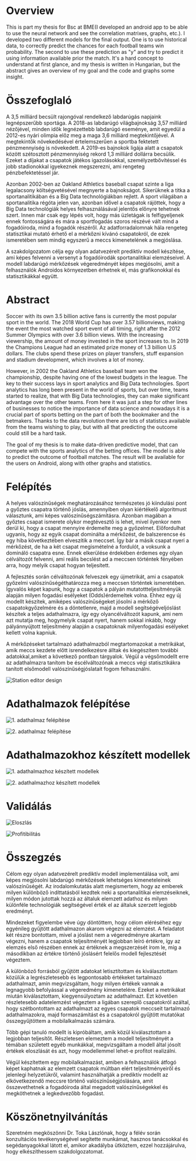# Overview
This is part my thesis for Bsc at BME(I developed an android app to be able to use the neural network and see the correlation matrixes, graphs, etc.).
I developed two different models for the final output. One is to use historical data, to correctly predict the chances for each football teams win probability. The second to use these prediction as "y" and try to predict it using information available prior the match. It's a hard concept to understand at first glance, and my thesis is written in Hungarian, but the abstract gives an overview of my goal and the code and graphs some insight.

# Összefoglaló


A 3,5 milliárd becsült rajongóval rendelkező labdarúgás napjaink legnépszerűbb sportága. A 2018-as labdarúgó világbajnokság 3,57 milliárd nézőjével, minden idők legnézettebb labdarúgó eseménye, amit egyedül a 2012-es nyári olimpia előz meg a maga 3,6 milliárd megtekintőjével. A megtekintők növekedésével értelemszerűen a sportba fektetett pénzmennyiség is növekedett. A 2019-es bajnokok ligája alatt a csapatok között szétosztott pénzmennyiség rekord 1,3 milliárd dollárra becsülik. Ezeket a díjakat a csapatok játékos igazolásokkal, személyzetbővítéssel és jobb stadionokkal igyekeznek megszerezni, ami rengeteg pénzbefektetéssel jár.

Azonban 2002-ben az Oakland Athletics baseball csapat szinte a liga legalacsony költségvetésével megnyerte a bajnokságot. Sikerüknek a titka a sportanalitikában és a Big Data technológiákban rejlett. A sport világában a sportanalitika régóta jelen van, azonban idővel a csapatok rájöttek, hogy a Big Data technológiák helyes felhasználásával jelentős előnyre tehetnek szert. Innen már csak egy lépés volt, hogy más üzletágak is felfigyeljenek ennek fontosságára és mára a sportfogadás szoros részévé vált mind a fogadóiroda, mind a fogadók részéről. Az adatforradalomnak hála rengeteg statisztikai mutató érhető el a mérkőzni kívánó csapatokról, de ezek ismeretében sem mindig egyszerű a meccs kimenetelének a megjóslása.

A szakdolgozatom célja egy olyan adatvezérelt prediktív modell készítése, ami képes felvenni a versenyt a fogadóirodák sportanalitikai elemzéseivel. A modell labdarúgó mérkőzések végeredményét képes megjósolni, amit a felhasználók Androidos környezetben érhetnek el, más grafikonokkal és statisztikákkal együtt.



# Abstract
Soccer with its own 3.5 billion active fans is currently the most popular sport in the world. The 2018 World Cup has over 3.57 billionviews, making the event the most watched sport event of all timing, right after the 2012 Summer Olympics with over 3.6 billion views. With the increasing viewership, the amount of money invested in the sport increases to. In 2019 the Champions League had an estimated prize money of 1.3 billion U.S dollars. The clubs spend these prizes on player transfers, stuff expansion and stadium development, which involves a lot of money.

However, in 2002 the Oakland Athletics baseball team won the championship, despite having one of the lowest budgets in the league. The key to their success lays in sport analytics and Big Data technologies. Sport analytics has long been present in the world of sports, but over time, teams started to realize, that with Big Data technologies, they can make significant advantage over the other teams. From here it was just a step for other lines of businesses to notice the importance of data science and nowadays it is a crucial part of sports betting on the part of both the bookmaker and the betmakers. Thanks to the data revolution there are lots of statistics available from the teams wishing to play, but with all that predicting the outcome could still be a hard task.

The goal of my thesis is to make data-driven predictive model, that can compete with the sports analytics of the betting offices. The model is able to predict the outcome of football matches. The result will be available for the users on Android, along with other graphs and statistics.
# Felépítés

A helyes valószínűségek meghatározásához természetes jó kiindulási pont a győztes csapatra történő jóslás, amennyiben olyan kiértékelő algoritmust választunk, ami képes valószínűségszámításra. Azonban magában a győztes csapat ismerete olykor megtévesztő is lehet, mivel ilyenkor nem derül ki, hogy a csapat mennyire érdemelte meg a győzelmet. Előfordulhat ugyanis, hogy az egyik csapat dominálta a mérkőzést, de balszerencse és egy hiba következtében elveszítik a meccset. Így bár a másik csapat nyeri a mérkőzést, de ha a két csapat megismételné a fordulót, a voksunk a domináló csapatra esne. Ennek elkerülése érdekében érdemes egy olyan célváltozót felvenni, ami reális becslést ad a meccsen történtek fényében arra, hogy melyik csapat hogyan teljesített.

A fejlesztés során célváltozónak felveszek egy újmetrikát, ami a csapatok győzelmi valószínűségéthatározza meg a meccsen történtek ismeretében. Ígyvalós képet kapunk, hogy a csapatok a pályán mutatottteljesítményük alapján milyen fogadási esélyeket (Odds)érdemeltek volna. Ehhez egy új modellt készítek, amiképes valószínűségeket jósolni a mérkőző csapatokgyőzelmére és a döntetlenre, majd a modell segítségéveljóslást készítek a teljes adathalmazra, így egy olyancélváltozót kapunk, ami nem azt mutatja meg, hogymelyik csapat nyert, hanem sokkal inkább, hogy pályánnyújtott teljesítmény alapján a csapatoknak milyenfogadási esélyeket kellett volna kapniuk.

A mérkőzéseket tartalmazó adathalmazból megtartomazokat a metrikákat, amik meccs kezdete előtt isrendelkezésre álltak és kiegészítem további adatokkal,amiket a következő pontban tárgyalok. Végül a végsőmodellt erre az adathalmazra tanítom be éscélváltozónak a meccs végi statisztikákra tanított elsőmodell valószínűségjóslatait fogom felhasználni.

![Station editor design](images/magy.png)

# Adathalmazok felépítése
![1. adathalmaz felépítése](images/scrapelaliga.PNG)

![2. adathalmaz felépítése](images/scrapefifa.PNG)

# Adathalmazokhoz készített modellek

![1. adathalmazhoz készített modellek](images/mod1ered.png)

![2. adathalmazhoz készített modellek](images/mod2_profit.png)


# Validálás

![Eloszlás](images/mod2_confp.png)

![Profitibilitás](images/mod2_profit.png)

# Összegzés
Célom egy olyan adatvezérelt prediktív modell implementálása volt, ami képes megjósolni labdarúgó mérkőzések lehetséges kimeneteleinek valószínűségét. Az irodalomkutatás alatt megismertem, hogy az emberek milyen különböző indíttatásból kezdtek neki a sportanalitikai elemzéseiknek, milyen módon jutottak hozzá az általuk elemzett adathoz és milyen különféle technológiák segítségével érték el az általuk szerzett legjobb eredményt. 

Mindezeket figyelembe véve úgy döntöttem, hogy célom eléréséhez egy egyénileg gyűjtött adathalmazon akarom végezni az elemzést. A feladatot két részre bontottam, mivel a jóslást nem a végeredményre akartam végezni, hanem a csapatok teljesítményét legjobban leíró értékre, így az elemzés első részében ennek az értéknek a megszerzését írom le, míg a másodikban az értékre történő jóslásért felelős modell fejlesztését végeztem.   

A különböző forrásból gyűjtött adatokat letisztítottam és kiválasztottam közülük a legrészletesebb és legpontosabb értékeket tartalmazó adathalmazt, amin megvizsgáltam, hogy milyen értékek vannak a legnagyobb befolyással a végeredmény kimenetelére. Ezeket a metrikákat miután kiválasztottam, kiegyensúlyoztam az adathalmazt. Ezt követően részletesebb adatelemzést végeztem a ligában szereplő csapatokról azáltal, hogy szétbontottam az adathalmazt az egyes csapatok meccseit tartalmazó adathalmazokra, majd formaszámítást és a csapatokról gyűjtött mutatókat összegyűjtöttem a mobilalkalmazás számára. 

Több gépi tanuló modellt is kipróbáltam, amik közül kiválasztottam a legjobban teljesítőt. Részletesen elemeztem a modell teljesítményét a témában született egyéb munkákkal, megvizsgáltam a modell által jósolt értékek eloszlását és azt, hogy modellemmel lehet-e profitot realizálni.

Végül készítettem egy mobilalkalmazást, amiben a felhasználók átfogó képet kaphatnak az elemzett csapatok múltban elért teljesítményeiről és jelenlegi helyzetükről, valamint használhatják a prediktív modellt az elkövetkezendő meccsre történő valószínűségjóslására, amit összevethetnek a fogadóiroda által megadott valószínűségekkel és megköthetnek a legkedvezőbb fogadást.

# Köszönetnyilvánítás

Szeretném megköszönni Dr. Toka Lászlónak, hogy a félév során konzultációs tevékenységével segítette munkámat, hasznos tanácsokkal és segédanyagokkal látott el, amikor akadályba ütköztem, ezzel hozzájárulva, hogy elkészíthessem szakdolgozatomat. 
